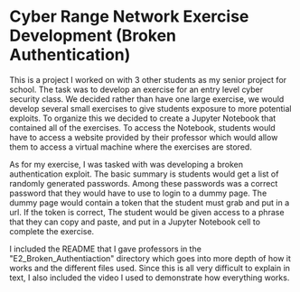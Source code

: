 # Cyber Range Network Exercise Development (Broken Authentication)

This is a project I worked on with 3 other students as
my senior project for school. The task was to develop
an exercise for an entry level cyber security class.
We decided rather than have one large exercise, we
would develop several small exercises to give students
exposure to more potential exploits. To organize this
we decided to create a Jupyter Notebook that contained
all of the exercises. To access the Notebook, students
would have to access a website provided by their
professor which would allow them to access a virtual
machine where the exercises are stored.

As for my exercise, I was tasked with was developing a 
broken authentication exploit. The basic summary is
students would get a list of randomly generated
passwords. Among these passwords was a correct password
that they would have to use to login to a dummy page.
The dummy page would contain a token that the student
must grab and put in a url. If the token is correct,
The student would be given access to a phrase that
they can copy and paste, and put in a Jupyter Notebook
cell to complete the exercise.

I included the README that I gave professors in the
"E2_Broken_Authentiaction" directory which goes into
more depth of how it works and the different files
used. Since this is all very difficult to explain
in text, I also included the video I used to
demonstrate how everything works.
